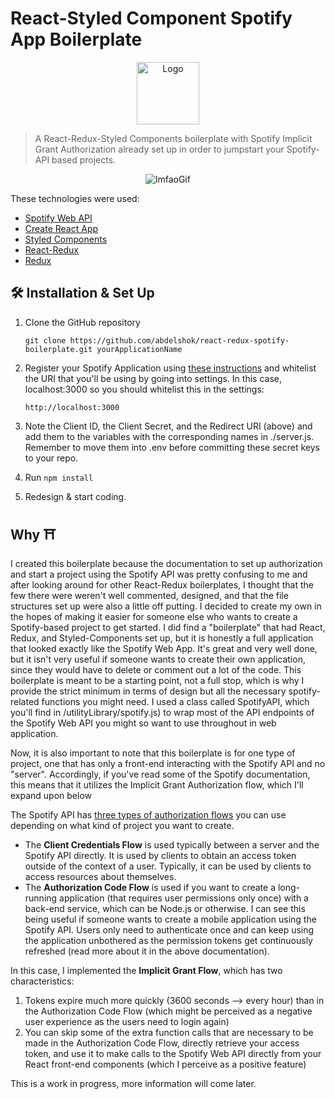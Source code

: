 # React-Styled Component Spotify App Boilerplate

<div align="center">
  <img alt="Logo" src="https://user-images.githubusercontent.com/20652426/83715972-a235d500-a5fc-11ea-9829-a021c59d045f.png" width="100" />
</div>

> A React-Redux-Styled Components boilerplate with Spotify Implicit Grant Authorization already set up in order to jumpstart your Spotify-API based projects.

<div align="center">
  <img alt="lmfaoGif" src="https://user-images.githubusercontent.com/20652426/83715824-4c612d00-a5fc-11ea-9a1e-0866ef263f26.gif"/>
</div>

These technologies were used:

- [Spotify Web API](https://developer.spotify.com/documentation/web-api/)
- [Create React App](https://github.com/facebook/create-react-app)
- [Styled Components](https://www.styled-components.com/)
- [React-Redux](https://react-redux.js.org/)
- [Redux](https://redux.js.org/)


## 🛠 Installation & Set Up

1. Clone the GitHub repository 

   ```
   git clone https://github.com/abdelshok/react-redux-spotify-boilerplate.git yourApplicationName
   ```

2. Register your Spotify Application using [these instructions](https://developer.spotify.com/documentation/general/guides/app-settings/#register-your-app) and whitelist the URI that you'll be using by going into settings. In this case, localhost:3000 so you should whitelist this in the settings:

   ```
   http://localhost:3000
   ```

3. Note the Client ID, the Client Secret, and the Redirect URI (above) and add them to the variables with the corresponding names in ./server.js. Remember to move them into .env before committing these secret keys to your repo.

4. Run    ``` npm install ```

4. Redesign & start coding. 


## Why ⛩

I created this boilerplate because the documentation to set up authorization and start a project using the Spotify API was pretty confusing to me and after looking around for other React-Redux boilerplates, I thought that the few there were weren't well commented, designed, and that the file structures set up were also a little off putting. I decided to create my own in the hopes of making it easier for someone else who wants to create a Spotify-based project to get started. I did find a "boilerplate" that had React, Redux, and Styled-Components set up, but it is honestly a full application that looked exactly like the Spotify Web App. It's great and very well done, but it isn't very useful if someone wants to create their own application, since they would have to delete or comment out a lot of the code. This boilerplate is meant to be a starting point, not a full stop, which is why I provide the strict minimum in terms of design but all the necessary spotify-related functions you might need. I used a class called SpotifyAPI, which you'll find in /utilityLibrary/spotify.js) to wrap most of the API endpoints of the Spotify Web API you might so want to use throughout in web application.

Now, it is also important to note that this boilerplate is for one type of project, one that has only a front-end interacting with the Spotify API and no "server". Accordingly, if you've read some of the Spotify documentation, this means that it utilizes the Implicit Grant Authorization flow, which I'll expand upon below

The Spotify API has [three types of authorization flows](https://developer.spotify.com/documentation/general/guides/authorization-guide/) you can use depending on what kind of project you want to create.

- The **Client Credentials Flow** is used typically between a server and the Spotify API directly. It is used by clients to obtain an access token outside of the context of a user. Typically, it can be used by clients to access resources about themselves.
- The **Authorization Code Flow** is used if you want to create a long-running application (that requires user permissions only once) with a back-end service, which can be Node.js or otherwise. I can see this being useful if someone wants to create a mobile application using the Spotify API. Users only need to authenticate once and can keep using the application unbothered as the permission tokens get continuously refreshed (read more about it in the above documentation).

In this case, I implemented the **Implicit Grant Flow**, which has two characteristics:

1. Tokens expire much more quickly (3600 seconds --> every hour) than in the Authorization Code Flow (which might be perceived as a negative user experience as the users need to login again)
2. You can skip some of the extra function calls that are necessary to be made in the Authorization Code Flow, directly retrieve your access token, and use it to make calls to the Spotify Web API directly from your React front-end components (which I perceive as a positive feature)

This is a work in progress, more information will come later.

